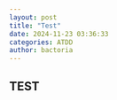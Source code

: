 ```yaml
---
layout: post
title: "Test"
date: 2024-11-23 03:36:33
categories: ATDD
author: bactoria
---
```


## TEST
